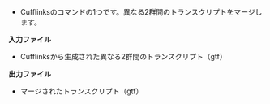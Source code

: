 
-   Cufflinksのコマンドの1つです。異なる2群間のトランスクリプトをマージします。

**入力ファイル**

-   Cufflinksから生成された異なる2群間のトランスクリプト（gtf）

**出力ファイル**

-   マージされたトランスクリプト（gtf）

